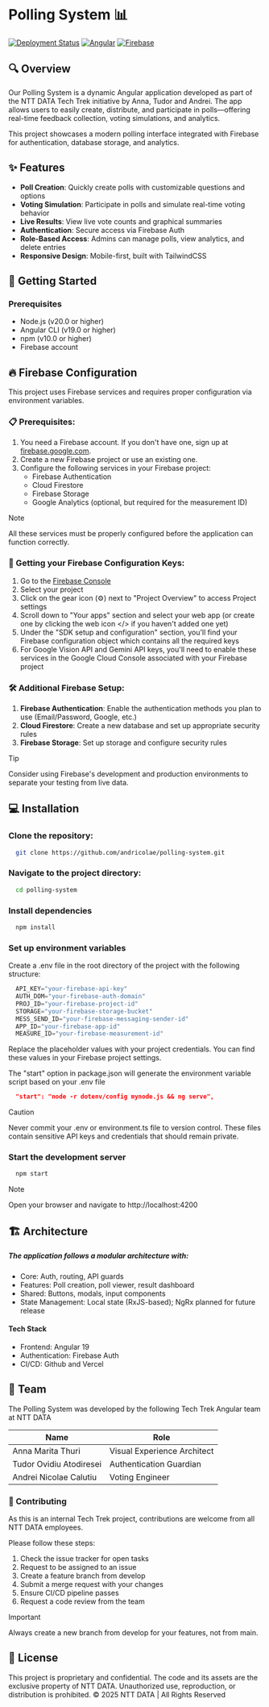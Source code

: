 # Polling System 📊

[![Deployment Status](https://img.shields.io/badge/deployment-active-brightgreen)](https://polling-system-flax.vercel.app/)
[![Angular](https://img.shields.io/badge/Angular-19-DD0031)](https://angular.io/)
[![Firebase](https://img.shields.io/badge/Firebase-Integrated-FFA000)](https://firebase.google.com/)

## 🔍 Overview

Our Polling System is a dynamic Angular application developed as part of the NTT DATA Tech Trek initiative by Anna, Tudor and Andrei. The app allows users to easily create, distribute, and participate in polls—offering real-time feedback collection, voting simulations, and analytics.

This project showcases a modern polling interface integrated with Firebase for authentication, database storage, and analytics.

## ✨ Features

* **Poll Creation**: Quickly create polls with customizable questions and options
* **Voting Simulation**: Participate in polls and simulate real-time voting behavior
* **Live Results**: View live vote counts and graphical summaries
* **Authentication**: Secure access via Firebase Auth
* **Role-Based Access**: Admins can manage polls, view analytics, and delete entries
* **Responsive Design**: Mobile-first, built with TailwindCSS

## 🚀 Getting Started

### Prerequisites

* Node.js (v20.0 or higher)
* Angular CLI (v19.0 or higher)
* npm (v10.0 or higher)
* Firebase account

## 🔥 Firebase Configuration

This project uses Firebase services and requires proper configuration via environment variables. 

### 📋 Prerequisites:

1. You need a Firebase account. If you don't have one, sign up at [firebase.google.com](https://firebase.google.com/).
2. Create a new Firebase project or use an existing one.
3. Configure the following services in your Firebase project:
   * Firebase Authentication
   * Cloud Firestore
   * Firebase Storage
   * Google Analytics (optional, but required for the measurement ID)

> [!NOTE]
> All these services must be properly configured before the application can function correctly.

### 🔑 Getting your Firebase Configuration Keys:

1. Go to the [Firebase Console](https://console.firebase.google.com/)
2. Select your project
3. Click on the gear icon (⚙️) next to "Project Overview" to access Project settings
4. Scroll down to "Your apps" section and select your web app (or create one by clicking the web icon </> if you haven't added one yet)
5. Under the "SDK setup and configuration" section, you'll find your Firebase configuration object which contains all the required keys
6. For Google Vision API and Gemini API keys, you'll need to enable these services in the Google Cloud Console associated with your Firebase project

### 🛠️ Additional Firebase Setup:

1. **Firebase Authentication**: Enable the authentication methods you plan to use (Email/Password, Google, etc.)
2. **Cloud Firestore**: Create a new database and set up appropriate security rules
4. **Firebase Storage**: Set up storage and configure security rules

> [!TIP]
> Consider using Firebase's development and production environments to separate your testing from live data.

## 💻 Installation

### Clone the repository:
```bash
  git clone https://github.com/andricolae/polling-system.git
```

### Navigate to the project directory:
```bash
  cd polling-system
```

### Install dependencies
```bash
  npm install
```

### Set up environment variables

Create a .env file in the root directory of the project with the following structure:

```javascript
  API_KEY="your-firebase-api-key"
  AUTH_DOM="your-firebase-auth-domain"
  PROJ_ID="your-firebase-project-id"
  STORAGE="your-firebase-storage-bucket"
  MESS_SEND_ID="your-firebase-messaging-sender-id"
  APP_ID="your-firebase-app-id"
  MEASURE_ID="your-firebase-measurement-id"
```

Replace the placeholder values with your project credentials. You can find these values in your Firebase project settings.

The "start" option in package.json will generate the environment variable script based on your .env file

```json
  "start": "node -r dotenv/config mynode.js && ng serve",
```

> [!CAUTION]
> Never commit your .env or environment.ts file to version control. These files contain sensitive API keys and credentials that should remain private.

### Start the development server

```bash
  npm start
```

> [!NOTE]
> Open your browser and navigate to http://localhost:4200

## 🏗️ Architecture

##### The application follows a modular architecture with:

* Core: Auth, routing, API guards
* Features: Poll creation, poll viewer, result dashboard
* Shared: Buttons, modals, input components
* State Management: Local state (RxJS-based); NgRx planned for future release

#### Tech Stack

* Frontend: Angular 19
* Authentication: Firebase Auth
* CI/CD: Github and Vercel

## 👥 Team

The Polling System was developed by the following Tech Trek Angular team at NTT DATA 

| Name | Role |
| --- | --- |
| Anna Marita Thuri | Visual Experience Architect |
| Tudor Ovidiu Atodiresei | Authentication Guardian |
| Andrei Nicolae Calutiu | Voting Engineer |

### 🤝 Contributing

As this is an internal Tech Trek project, contributions are welcome from all NTT DATA employees. 

Please follow these steps:
1. Check the issue tracker for open tasks
2. Request to be assigned to an issue
3. Create a feature branch from develop
4. Submit a merge request with your changes
5. Ensure CI/CD pipeline passes
6. Request a code review from the team

> [!IMPORTANT]
> Always create a new branch from develop for your features, not from main.

## 📝 License
This project is proprietary and confidential. The code and its assets are the exclusive property of NTT DATA. Unauthorized use, reproduction, or distribution is prohibited.
© 2025 NTT DATA | All Rights Reserved
